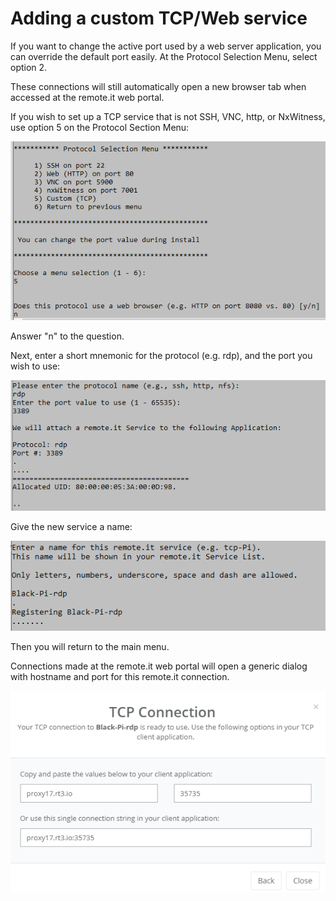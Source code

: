 # Adding a custom TCP/Web service

If you want to change the active port used by a web server application, you can override the default port easily.  At the Protocol Selection Menu, select option 2.  

These connections will still automatically open a new browser tab when accessed at the remote.it web portal.

If you wish to set up a TCP service that is not SSH, VNC, http, or NxWitness, use option 5 on the Protocol Section Menu:

![](../.gitbook/assets/image%20%2829%29.png)

Answer "n" to the question.   

Next, enter a short mnemonic for the protocol \(e.g. rdp\), and the port you wish to use:

![](../.gitbook/assets/image%20%2831%29.png)

Give the new service a name:

![](../.gitbook/assets/image%20%2822%29.png)

Then you will return to the main menu.

Connections made at the remote.it web portal will open a generic dialog with hostname and port for this remote.it connection. 

![](../.gitbook/assets/image%20%2821%29.png)

